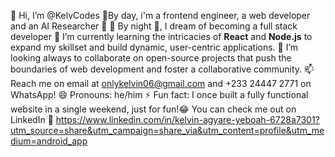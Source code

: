 👋 Hi, I’m @KelvCodes
👀By day, i'm a frontend engineer, a web developer and an AI Researcher 🤖 
🚀 By night 🌙, I dream of becoming a full stack developer 
🌱 I’m currently learning the intricacies of **React** and **Node.js** to expand my skillset and build dynamic, user-centric applications.
💞️ I’m looking always to collaborate on open-source projects that push the boundaries of web development and foster a collaborative community.
📫 Reach me on email at onlykelvin06@gmail.com and +233 24447 2771 on WhatsApp!
😄 Pronouns: he/him 
⚡ Fun fact: I once built a fully functional website in a single weekend, just for fun!😂 
You can check me out on LinkedIn 🤙
https://www.linkedin.com/in/kelvin-agyare-yeboah-6728a7301?utm_source=share&utm_campaign=share_via&utm_content=profile&utm_medium=android_app

<!---
KelvCodes/KelvCodes is a ✨ special ✨ repository because its `README.md` (this file) appears on your GitHub profile.
You can click the Preview link to take a look at your changes.
--->
